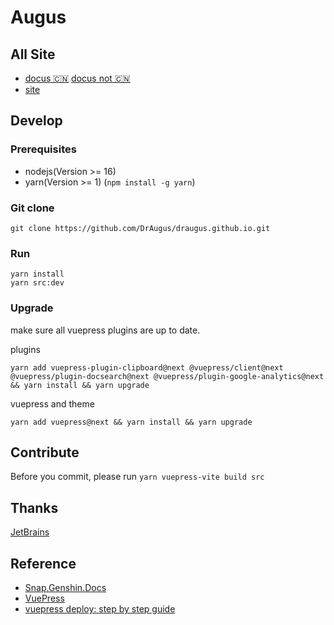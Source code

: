 # Augus

## All Site

- [docus 🇨🇳][site1] [docus not 🇨🇳][site2]
- [site][site3]

## Develop

### Prerequisites

- nodejs(Version >= 16)
- yarn(Version >= 1) (`npm install -g yarn`)

### Git clone

```git
git clone https://github.com/DrAugus/draugus.github.io.git
```

### Run

```yarn
yarn install
yarn src:dev
```

### Upgrade

make sure all vuepress plugins are up to date.

plugins

```shell
yarn add vuepress-plugin-clipboard@next @vuepress/client@next @vuepress/plugin-docsearch@next @vuepress/plugin-google-analytics@next && yarn install && yarn upgrade
```

vuepress and theme

```shell
yarn add vuepress@next && yarn install && yarn upgrade
```

## Contribute

Before you commit, please run `yarn vuepress-vite build src`

## Thanks

[JetBrains](https://www.jetbrains.com/zh-cn/community/opensource/#support)

## Reference

- [Snap.Genshin.Docs](https://github.com/DGP-Studio/Snap.Genshin.Docs)
- [VuePress](https://vuepress.vuejs.org/guide/deploy.html#github-pages)
- [vuepress deploy: step by step guide](https://github.com/marketplace/actions/vuepress-deploy#step-by-step-guide)


[site1]: https://augus-docus.netlify.app/
[site2]: https://augus-docus.vercel.app/
[site3]: https://draugus.github.io/
